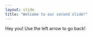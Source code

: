 ```yaml
---
layout: slide
title: "Welcome to our second slide!"
---
```

Hey you!
Use the left arrow to go back!

